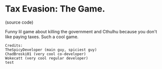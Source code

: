 # Tax Evasion: The Game.
(source code)

  Funny lil game about killing the government and Cthulhu because you don't like paying taxes.
Such a cool game.

    Credits:
    TheSpicyDeveloper (main guy, spiciest guy)
    ChadBroski01 (very cool co-developer)
    Wokecatt (very cool regular developer)
    test
